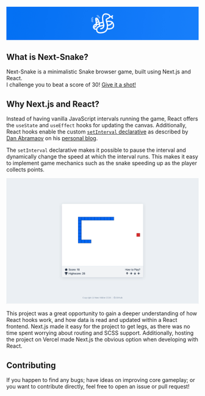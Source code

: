 ![](public/github-header.jpg)

## What is Next-Snake?

Next-Snake is a minimalistic Snake browser game, built using Next.js and React.\
I challenge you to beat a score of 30! [Give it a shot!](https://next-snake-sgtpooki.vercel.app/)

## Why Next.js and React?

Instead of having vanilla JavaScript intervals running the game, React offers the `useState` and `useEffect` hooks for updating the canvas. Additionally, React hooks enable the custom [`setInterval` declarative](https://github.com/donavon/use-interval) as described by [Dan Abramaov](https://github.com/gaearon) on his [personal blog](https://overreacted.io/making-setinterval-declarative-with-react-hooks/).

The `setInterval` declarative makes it possible to pause the interval and dynamically change the speed at which the interval runs. This makes it easy to implement game mechanics such as the snake speeding up as the player collects points.

![](public/demo.gif)

This project was a great opportunity to gain a deeper understanding of how React hooks work, and how data is read and updated within a React frontend. Next.js made it easy for the project to get legs, as there was no time spent worrying about routing and SCSS support. Additionally, hosting the project on Vercel made Next.js the obvious option when developing with React.

## Contributing

If you happen to find any bugs; have ideas on improving core gameplay; or you want to contribute directly, feel free to open an issue or pull request!
